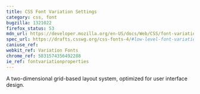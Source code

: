 ```yaml
---
title: CSS Font Variation Settings
category: css, font
bugzilla: 1321022
firefox_status: 53
mdn_url: https://developer.mozilla.org/en-US/docs/Web/CSS/font-variation-settings
spec_url: https://drafts.csswg.org/css-fonts-4/#low-level-font-variation-settings-control-the-font-variation-settings-property
caniuse_ref:
webkit_ref: Variation Fonts
chrome_ref: 5831574356492288
ie_ref: fontvariationproperties
---
```


A two-dimensional grid-based layout system, optimized for user interface design.
